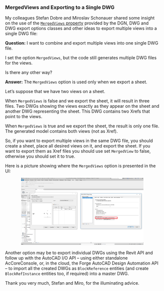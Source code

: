 <head>
<meta http-equiv="Content-Type" content="text/html; charset=utf-8">
<link rel="stylesheet" type="text/css" href="bc.css">
<!--
<script src="run_prettify.js" type="text/javascript"></script>
<script src="https://google-code-prettify.googlecode.com/svn/loader/run_prettify.js" type="text/javascript"></script>
-->
<script src="https://cdn.rawgit.com/google/code-prettify/master/loader/run_prettify.js" type="text/javascript"></script>
</head>

<!---

- 13865502 [export multi views into one dwg]

 #RevitAPI @AutodeskRevit #bim #dynamobim @AutodeskForge #ForgeDevCon 

Some insight on the use of the <code>MergedViews</code> property provided by the DGN, DWG and DWG export options classes and other ideas to export multiple views into a single DWG file
&ndash; Question: I want to combine and export multiple views into one single DWG file. I set the option <code>MergedViews</code>, but the code still generates multiple DWG files for the views...

--->

### MergedViews and Exporting to a Single DWG

My colleagues Stefan Dobre and Miroslav Schonauer shared some insight on the use of
the [`MergedViews` property](http://www.revitapidocs.com/2018.1/28b54043-59a4-a5a7-cca0-7a9aea1f6250.htm) provided
by the DGN, DWG and DWG export options classes and other ideas to export multiple views into a single DWG file:

**Question:** I want to combine and export multiple views into one single DWG file.

I set the option `MergedViews`, but the code still generates multiple DWG files for the views.

Is there any other way?


**Answer:** The `MergedViews` option is used only when we export a sheet.

Let’s suppose that we have two views on a sheet.

When `MergedViews` is false and we export the sheet, it will result in three files. Two DWGs showing the views exactly as they appear on the sheet and another DWG representing the sheet. This DWG contains two Xrefs that point to the views.

When `MergedViews` is true and we export the sheet, the result is only one file. The generated model contains both views (not as Xref).
 
So, if you want to export multiple views in the same DWG file, you should create a sheet, place all desired views on it, and export the sheet. If you want to export them as Xref files you should use set `MergedView` to false, otherwise you should set it to true.
 
Here is a picture showing where the `MergedViews` option is presented in the UI:
 
<center>
<img src="img/sd_merged_views.png" alt="MergedViews in the UI" width="400"/>
</center>

Another option may be to export individual DWGs using the Revit API and follow up with the AutoCAD I/O API &ndash; using either standalone AcCoreConsole, or, in the cloud, the Forge AutoCAD Design Automation API &ndash; to import all the created DWGs as `BlockReference` entities (and create `BlockRefInstance` entities too, if required) into a master DWG.

Thank you very much, Stefan and Miro, for the illuminating advice.


